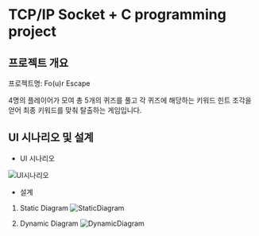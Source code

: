 # TCP/IP Socket + C programming project 
## 프로젝트 개요
프로젝트명: Fo(u)r Escape

4명의 플레이어가 모여 총 5개의 퀴즈를 풀고 각 퀴즈에 해당하는 키워드 힌트 조각을 얻어 최종 키워드를 맞춰 탈출하는 게임입니다.
## UI 시나리오 및 설계
* UI 시나리오

![UI시나리오](https://user-images.githubusercontent.com/69254943/125215175-92a3b800-e2f5-11eb-98a4-0ba2993c53d9.png)

* 설계   
1) Static Diagram
![StaticDiagram](https://user-images.githubusercontent.com/69254943/125215277-004fe400-e2f6-11eb-8314-f1c4c083ea2b.png)

2) Dynamic Diagram
![DynamicDiagram](https://user-images.githubusercontent.com/69254943/92067692-e1341c00-eddf-11ea-935e-228f45c2f27a.PNG)
